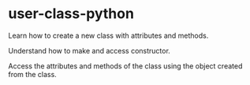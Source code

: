 # user-class-python

Learn how to create a new class with attributes and methods.

Understand how to make and access constructor.

Access the attributes and methods of the class using the object created from the class.
